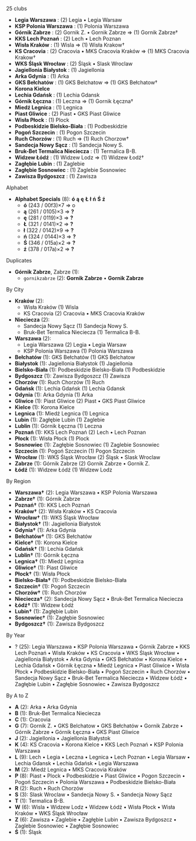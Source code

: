 25 clubs

- **Legia Warszawa** : (2) Legia • Legia Warsaw
- **KSP Polonia Warszawa** : (1) Polonia Warszawa
- **Górnik Zabrze** : (2) Gornik Z. • Gornik Zabrze ⇒ (1) Gornik Zabrze†
- **KKS Lech Poznań** : (2) Lech • Lech Poznan
- **Wisła Kraków** : (1) Wisla ⇒ (1) Wisła Krakow†
- **KS Cracovia** : (2) Cracovia • MKS Cracovia Kraków ⇒ (1) MKS Cracovia Krakow†
- **WKS Śląsk Wrocław** : (2) Śląsk • Slask Wroclaw
- **Jagiellonia Białystok** : (1) Jagiellonia
- **Arka Gdynia** : (1) Arka
- **GKS Bełchatów** : (1) GKS Belchatow ⇒ (1) GKS Bełchatow†
- **Korona Kielce**
- **Lechia Gdańsk** : (1) Lechia Gdansk
- **Górnik Łęczna** : (1) Leczna ⇒ (1) Gornik Łęczna†
- **Miedź Legnica** : (1) Legnica
- **Piast Gliwice** : (2) Piast • GKS Piast Gliwice
- **Wisła Płock** : (1) Plock
- **Podbeskidzie Bielsko-Biała** : (1) Podbeskidzie
- **Pogoń Szczecin** : (1) Pogon Szczecin
- **Ruch Chorzów** : (1) Ruch ⇒ (1) Ruch Chorzow†
- **Sandecja Nowy Sącz** : (1) Sandecja Nowy S.
- **Bruk-Bet Termalica Nieciecza** : (1) Termalica B-B.
- **Widzew Łódź** : (1) Widzew Lodz ⇒ (1) Widzew Łodź†
- **Zagłębie Lubin** : (1) Zaglebie
- **Zagłębie Sosnowiec** : (1) Zaglebie Sosnowiec
- **Zawisza Bydgoszcz** : (1) Zawisza




Alphabet

- **Alphabet Specials** (8):  **ó**  **ą**  **ę**  **Ł**  **ł**  **ń**  **Ś**  **ź** 
  - **ó** (243 / 00f3)×7 ⇒ o
  - **ą** (261 / 0105)×3 ⇒ **?**
  - **ę** (281 / 0119)×3 ⇒ **?**
  - **Ł** (321 / 0141)×2 ⇒ **?**
  - **ł** (322 / 0142)×9 ⇒ **?**
  - **ń** (324 / 0144)×3 ⇒ **?**
  - **Ś** (346 / 015a)×2 ⇒ **?**
  - **ź** (378 / 017a)×2 ⇒ **?**




Duplicates

- **Górnik Zabrze**, Zabrze (1):
  - `gornikzabrze` (2): **Gornik Zabrze** • **Gornik Zabrze**




By City

- **Kraków** (2): 
  - Wisła Kraków  (1) Wisla
  - KS Cracovia  (2) Cracovia • MKS Cracovia Kraków
- **Nieciecza** (2): 
  - Sandecja Nowy Sącz  (1) Sandecja Nowy S.
  - Bruk-Bet Termalica Nieciecza  (1) Termalica B-B.
- **Warszawa** (2): 
  - Legia Warszawa  (2) Legia • Legia Warsaw
  - KSP Polonia Warszawa  (1) Polonia Warszawa
- **Bełchatów** (1): GKS Bełchatów  (1) GKS Belchatow
- **Białystok** (1): Jagiellonia Białystok  (1) Jagiellonia
- **Bielsko-Biała** (1): Podbeskidzie Bielsko-Biała  (1) Podbeskidzie
- **Bydgoszcz** (1): Zawisza Bydgoszcz  (1) Zawisza
- **Chorzów** (1): Ruch Chorzów  (1) Ruch
- **Gdańsk** (1): Lechia Gdańsk  (1) Lechia Gdansk
- **Gdynia** (1): Arka Gdynia  (1) Arka
- **Gliwice** (1): Piast Gliwice  (2) Piast • GKS Piast Gliwice
- **Kielce** (1): Korona Kielce 
- **Legnica** (1): Miedź Legnica  (1) Legnica
- **Lubin** (1): Zagłębie Lubin  (1) Zaglebie
- **Lublin** (1): Górnik Łęczna  (1) Leczna
- **Poznań** (1): KKS Lech Poznań  (2) Lech • Lech Poznan
- **Płock** (1): Wisła Płock  (1) Plock
- **Sosnowiec** (1): Zagłębie Sosnowiec  (1) Zaglebie Sosnowiec
- **Szczecin** (1): Pogoń Szczecin  (1) Pogon Szczecin
- **Wrocław** (1): WKS Śląsk Wrocław  (2) Śląsk • Slask Wroclaw
- **Zabrze** (1): Górnik Zabrze  (2) Gornik Zabrze • Gornik Z.
- **Łódź** (1): Widzew Łódź  (1) Widzew Lodz




By Region

- **Warszawa†** (2):   Legia Warszawa • KSP Polonia Warszawa
- **Zabrze†** (1):   Górnik Zabrze
- **Poznań†** (1):   KKS Lech Poznań
- **Kraków†** (2):   Wisła Kraków • KS Cracovia
- **Wrocław†** (1):   WKS Śląsk Wrocław
- **Białystok†** (1):   Jagiellonia Białystok
- **Gdynia†** (1):   Arka Gdynia
- **Bełchatów†** (1):   GKS Bełchatów
- **Kielce†** (1):   Korona Kielce
- **Gdańsk†** (1):   Lechia Gdańsk
- **Lublin†** (1):   Górnik Łęczna
- **Legnica†** (1):   Miedź Legnica
- **Gliwice†** (1):   Piast Gliwice
- **Płock†** (1):   Wisła Płock
- **Bielsko-Biała†** (1):   Podbeskidzie Bielsko-Biała
- **Szczecin†** (1):   Pogoń Szczecin
- **Chorzów†** (1):   Ruch Chorzów
- **Nieciecza†** (2):   Sandecja Nowy Sącz • Bruk-Bet Termalica Nieciecza
- **Łódź†** (1):   Widzew Łódź
- **Lubin†** (1):   Zagłębie Lubin
- **Sosnowiec†** (1):   Zagłębie Sosnowiec
- **Bydgoszcz†** (1):   Zawisza Bydgoszcz




By Year

- ? (25):   Legia Warszawa • KSP Polonia Warszawa • Górnik Zabrze • KKS Lech Poznań • Wisła Kraków • KS Cracovia • WKS Śląsk Wrocław • Jagiellonia Białystok • Arka Gdynia • GKS Bełchatów • Korona Kielce • Lechia Gdańsk • Górnik Łęczna • Miedź Legnica • Piast Gliwice • Wisła Płock • Podbeskidzie Bielsko-Biała • Pogoń Szczecin • Ruch Chorzów • Sandecja Nowy Sącz • Bruk-Bet Termalica Nieciecza • Widzew Łódź • Zagłębie Lubin • Zagłębie Sosnowiec • Zawisza Bydgoszcz






By A to Z

- **A** (2): Arka • Arka Gdynia
- **B** (1): Bruk-Bet Termalica Nieciecza
- **C** (1): Cracovia
- **G** (7): Gornik Z. • GKS Belchatow • GKS Bełchatów • Gornik Zabrze • Górnik Zabrze • Górnik Łęczna • GKS Piast Gliwice
- **J** (2): Jagiellonia • Jagiellonia Białystok
- **K** (4): KS Cracovia • Korona Kielce • KKS Lech Poznań • KSP Polonia Warszawa
- **L** (9): Lech • Legia • Leczna • Legnica • Lech Poznan • Legia Warsaw • Lechia Gdansk • Lechia Gdańsk • Legia Warszawa
- **M** (2): Miedź Legnica • MKS Cracovia Kraków
- **P** (8): Piast • Plock • Podbeskidzie • Piast Gliwice • Pogon Szczecin • Pogoń Szczecin • Polonia Warszawa • Podbeskidzie Bielsko-Biała
- **R** (2): Ruch • Ruch Chorzów
- **S** (3): Slask Wroclaw • Sandecja Nowy S. • Sandecja Nowy Sącz
- **T** (1): Termalica B-B.
- **W** (6): Wisla • Widzew Lodz • Widzew Łódź • Wisła Płock • Wisła Kraków • WKS Śląsk Wrocław
- **Z** (6): Zawisza • Zaglebie • Zagłębie Lubin • Zawisza Bydgoszcz • Zaglebie Sosnowiec • Zagłębie Sosnowiec
- **Ś** (1): Śląsk




